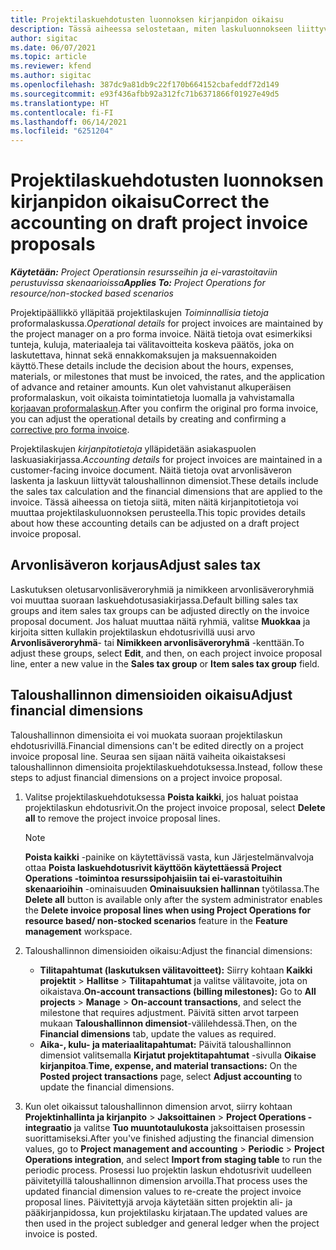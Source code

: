 ```yaml
---
title: Projektilaskuehdotusten luonnoksen kirjanpidon oikaisu
description: Tässä aiheessa selostetaan, miten laskuluonnokseen liittyviä kirjanpitoon liittyviä tietoja oikaistaan.
author: sigitac
ms.date: 06/07/2021
ms.topic: article
ms.reviewer: kfend
ms.author: sigitac
ms.openlocfilehash: 387dc9a81db9c22f170b664152cbafeddf72d149
ms.sourcegitcommit: e93f436afbb92a312fc71b6371866f01927e49d5
ms.translationtype: HT
ms.contentlocale: fi-FI
ms.lasthandoff: 06/14/2021
ms.locfileid: "6251204"
---
```

# <a name="correct-the-accounting-on-draft-project-invoice-proposals"></a><span data-ttu-id="8e608-103">Projektilaskuehdotusten luonnoksen kirjanpidon oikaisu</span><span class="sxs-lookup"><span data-stu-id="8e608-103">Correct the accounting on draft project invoice proposals</span></span>

<span data-ttu-id="8e608-104">_**Käytetään:** Project Operationsin resursseihin ja ei-varastoitaviin perustuvissa skenaarioissa_</span><span class="sxs-lookup"><span data-stu-id="8e608-104">_**Applies To:** Project Operations for resource/non-stocked based scenarios_</span></span>

<span data-ttu-id="8e608-105">Projektipäällikkö ylläpitää projektilaskujen *Toiminnallisia tietoja* proformalaskussa.</span><span class="sxs-lookup"><span data-stu-id="8e608-105">*Operational details* for project invoices are maintained by the project manager on a pro forma invoice.</span></span> <span data-ttu-id="8e608-106">Näitä tietoja ovat esimerkiksi tunteja, kuluja, materiaaleja tai välitavoitteita koskeva päätös, joka on laskutettava, hinnat sekä ennakkomaksujen ja maksuennakoiden käyttö.</span><span class="sxs-lookup"><span data-stu-id="8e608-106">These details include the decision about the hours, expenses, materials, or milestones that must be invoiced, the rates, and the application of advance and retainer amounts.</span></span> <span data-ttu-id="8e608-107">Kun olet vahvistanut alkuperäisen proformalaskun, voit oikaista toimintatietoja luomalla ja vahvistamalla [korjaavan proformalaskun](../proforma-invoicing/corrective-invoices.md).</span><span class="sxs-lookup"><span data-stu-id="8e608-107">After you confirm the original pro forma invoice, you can adjust the operational details by creating and confirming a [corrective pro forma invoice](../proforma-invoicing/corrective-invoices.md).</span></span>

<span data-ttu-id="8e608-108">Projektilaskujen *kirjanpitotietoja* ylläpidetään asiakaspuolen laskuasiakirjassa.</span><span class="sxs-lookup"><span data-stu-id="8e608-108">*Accounting details* for project invoices are maintained in a customer-facing invoice document.</span></span> <span data-ttu-id="8e608-109">Näitä tietoja ovat arvonlisäveron laskenta ja laskuun liittyvät taloushallinnon dimensiot.</span><span class="sxs-lookup"><span data-stu-id="8e608-109">These details include the sales tax calculation and the financial dimensions that are applied to the invoice.</span></span> <span data-ttu-id="8e608-110">Tässä aiheessa on tietoja siitä, miten näitä kirjanpitotietoja voi muuttaa projektilaskuluonnoksen perusteella.</span><span class="sxs-lookup"><span data-stu-id="8e608-110">This topic provides details about how these accounting details can be adjusted on a draft project invoice proposal.</span></span>

## <a name="adjust-sales-tax"></a><span data-ttu-id="8e608-111">Arvonlisäveron korjaus</span><span class="sxs-lookup"><span data-stu-id="8e608-111">Adjust sales tax</span></span>

<span data-ttu-id="8e608-112">Laskutuksen oletusarvonlisäveroryhmiä ja nimikkeen arvonlisäveroryhmiä voi muuttaa suoraan laskuehdotusasiakirjassa.</span><span class="sxs-lookup"><span data-stu-id="8e608-112">Default billing sales tax groups and item sales tax groups can be adjusted directly on the invoice proposal document.</span></span> <span data-ttu-id="8e608-113">Jos haluat muuttaa näitä ryhmiä, valitse **Muokkaa** ja kirjoita sitten kullakin projektilaskun ehdotusrivillä uusi arvo **Arvonlisäveroryhmä**- tai **Nimikkeen arvonlisäveroryhmä** -kenttään.</span><span class="sxs-lookup"><span data-stu-id="8e608-113">To adjust these groups, select **Edit**, and then, on each project invoice proposal line, enter a new value in the **Sales tax group** or **Item sales tax group** field.</span></span>

## <a name="adjust-financial-dimensions"></a><span data-ttu-id="8e608-114">Taloushallinnon dimensioiden oikaisu</span><span class="sxs-lookup"><span data-stu-id="8e608-114">Adjust financial dimensions</span></span>

<span data-ttu-id="8e608-115">Taloushallinnon dimensioita ei voi muokata suoraan projektilaskun ehdotusrivillä.</span><span class="sxs-lookup"><span data-stu-id="8e608-115">Financial dimensions can't be edited directly on a project invoice proposal line.</span></span> <span data-ttu-id="8e608-116">Seuraa sen sijaan näitä vaiheita oikaistaksesi taloushallinnon dimensioita projektilaskuehdotuksessa.</span><span class="sxs-lookup"><span data-stu-id="8e608-116">Instead, follow these steps to adjust financial dimensions on a project invoice proposal.</span></span>

1. <span data-ttu-id="8e608-117">Valitse projektilaskuehdotuksessa **Poista kaikki**, jos haluat poistaa projektilaskun ehdotusrivit.</span><span class="sxs-lookup"><span data-stu-id="8e608-117">On the project invoice proposal, select **Delete all** to remove the project invoice proposal lines.</span></span>

    > [!NOTE]
    > <span data-ttu-id="8e608-118">**Poista kaikki** -painike on käytettävissä vasta, kun Järjestelmänvalvoja ottaa **Poista laskuehdotusrivit käyttöön käytettäessä Project Operations -toimintoa resurssipohjaisiin tai ei-varastoituihin skenaarioihin** -ominaisuuden **Ominaisuuksien hallinnan** työtilassa.</span><span class="sxs-lookup"><span data-stu-id="8e608-118">The **Delete all** button is available only after the system administrator enables the **Delete invoice proposal lines when using Project Operations for resource based/ non-stocked scenarios** feature in the **Feature management** workspace.</span></span>

2. <span data-ttu-id="8e608-119">Taloushallinnon dimensioiden oikaisu:</span><span class="sxs-lookup"><span data-stu-id="8e608-119">Adjust the financial dimensions:</span></span>

    - <span data-ttu-id="8e608-120">**Tilitapahtumat (laskutuksen välitavoitteet):** Siirry kohtaan  **Kaikki projektit** \> **Hallitse** \> **Tilitapahtumat** ja valitse välitavoite, jota on oikaistava.</span><span class="sxs-lookup"><span data-stu-id="8e608-120">**On-account transactions (billing milestones):** Go to **All projects** \> **Manage** \> **On-account transactions**, and select the milestone that requires adjustment.</span></span> <span data-ttu-id="8e608-121">Päivitä sitten arvot tarpeen mukaan **Taloushallinnon dimensiot**-välilehdessä.</span><span class="sxs-lookup"><span data-stu-id="8e608-121">Then, on the **Financial dimensions** tab, update the values as required.</span></span>
    - <span data-ttu-id="8e608-122">**Aika-, kulu- ja materiaalitapahtumat:** Päivitä taloushallinnon dimensiot valitsemalla **Kirjatut projektitapahtumat** -sivulla **Oikaise kirjanpitoa**.</span><span class="sxs-lookup"><span data-stu-id="8e608-122">**Time, expense, and material transactions:** On the **Posted project transactions** page, select **Adjust accounting** to update the financial dimensions.</span></span>

3. <span data-ttu-id="8e608-123">Kun olet oikaissut taloushallinnon dimension arvot, siirry kohtaan **Projektinhallinta ja kirjanpito** \> **Jaksoittainen** \> **Project Operations -integraatio** ja valitse **Tuo muuntotaulukosta** jaksoittaisen prosessin suorittamiseksi.</span><span class="sxs-lookup"><span data-stu-id="8e608-123">After you've finished adjusting the financial dimension values, go to **Project management and accounting** \> **Periodic** \> **Project Operations integration**, and select **Import from staging table** to run the periodic process.</span></span> <span data-ttu-id="8e608-124">Prosessi luo projektin laskun ehdotusrivit uudelleen päivitetyillä taloushallinnon dimension arvoilla.</span><span class="sxs-lookup"><span data-stu-id="8e608-124">That process uses the updated financial dimension values to re-create the project invoice proposal lines.</span></span> <span data-ttu-id="8e608-125">Päivitettyjä arvoja käytetään sitten projektin ali- ja pääkirjanpidossa, kun projektilasku kirjataan.</span><span class="sxs-lookup"><span data-stu-id="8e608-125">The updated values are then used in the project subledger and general ledger when the project invoice is posted.</span></span>

